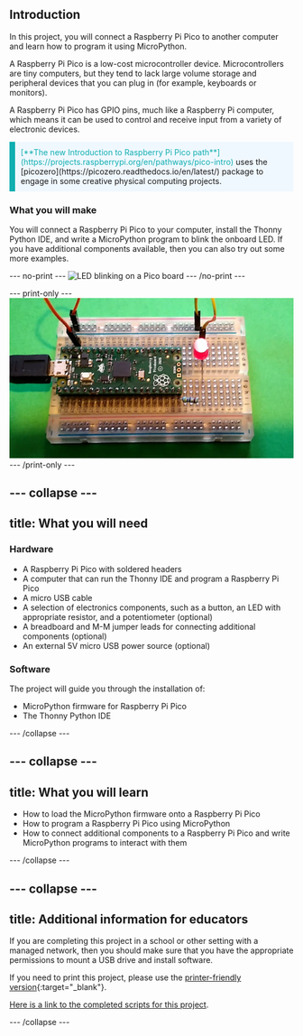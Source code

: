 ## Introduction

In this project, you will connect a Raspberry Pi Pico to another computer and learn how to program it using MicroPython.

A Raspberry Pi Pico is a low-cost microcontroller device. Microcontrollers are tiny computers, but they tend to lack large volume storage and peripheral devices that you can plug in (for example, keyboards or monitors).

A Raspberry Pi Pico has GPIO pins, much like a Raspberry Pi computer, which means it can be used to control and receive input from a variety of electronic devices.

<p style="border-left: solid; border-width:10px; border-color: #0faeb0; background-color: aliceblue; padding: 10px;">
<span style="color: #0faeb0">[**The new Introduction to Raspberry Pi Pico path**](https://projects.raspberrypi.org/en/pathways/pico-intro)</span> uses the [picozero](https://picozero.readthedocs.io/en/latest/) package to engage in some creative physical computing projects.
</p>

### What you will make

You will connect a Raspberry Pi Pico to your computer, install the Thonny Python IDE, and write a MicroPython program to blink the onboard LED. If you have additional components available, then you can also try out some more examples.

--- no-print ---
![LED blinking on a Pico board](images/showcase.gif)
--- /no-print ---

--- print-only ---
![LED in the on position on a Pico board](images/showcase.png)
--- /print-only ---

--- collapse ---
---
title: What you will need
---
### Hardware

+ A Raspberry Pi Pico with soldered headers
+ A computer that can run the Thonny IDE and program a Raspberry Pi Pico
+ A micro USB cable
+ A selection of electronics components, such as a button, an LED with appropriate resistor, and a potentiometer (optional)
+ A breadboard and M-M jumper leads for connecting additional components (optional) 
+ An external 5V micro USB power source (optional) 

### Software

The project will guide you through the installation of:
 
+ MicroPython firmware for Raspberry Pi Pico
+ The Thonny Python IDE

--- /collapse ---

--- collapse ---
---
title: What you will learn
---

+ How to load the MicroPython firmware onto a Raspberry Pi Pico
+ How to program a Raspberry Pi Pico using MicroPython
+ How to connect additional components to a Raspberry Pi Pico and write MicroPython programs to interact with them

--- /collapse ---

--- collapse ---
---
title: Additional information for educators
---

If you are completing this project in a school or other setting with a managed network, then you should make sure that you have the appropriate permissions to mount a USB drive and install software.

If you need to print this project, please use the [printer-friendly version](https://projects.raspberrypi.org/en/projects/getting-started-with-the-pico/print){:target="_blank"}.

[Here is a link to the completed scripts for this project](https://rpf.io/p/en/getting-started-with-the-pico-get).

--- /collapse ---
